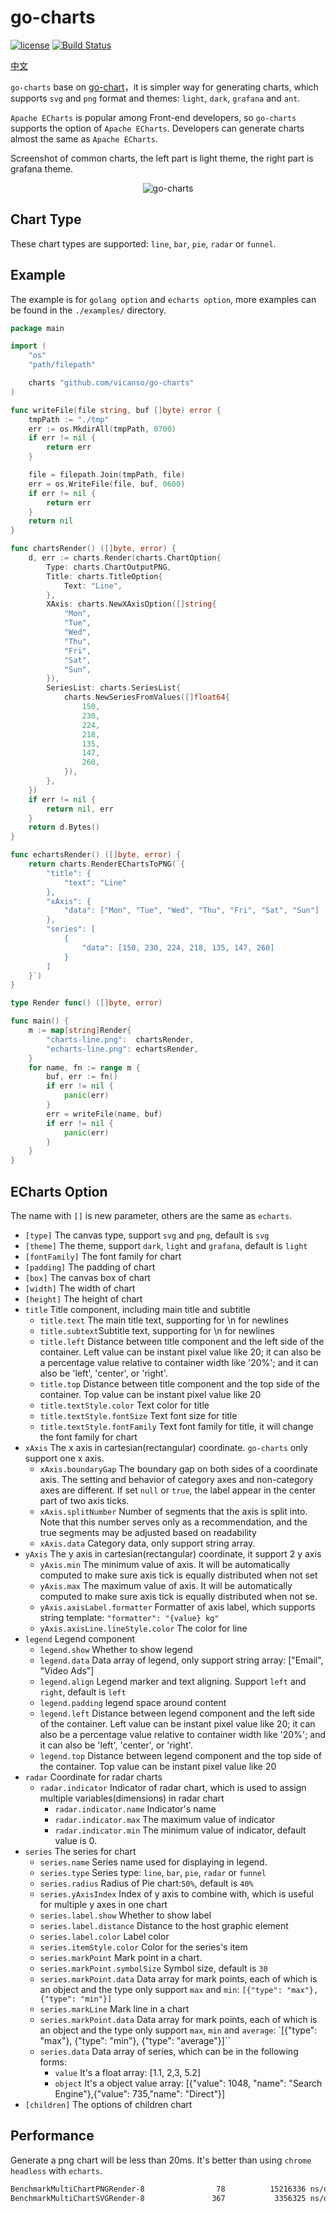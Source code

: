 # go-charts

[![license](https://img.shields.io/badge/license-MIT-blue.svg)](https://github.com/vicanso/go-charts/blob/master/LICENSE)
[![Build Status](https://github.com/vicanso/go-charts/workflows/Test/badge.svg)](https://github.com/vicanso/go-charts/actions)

[中文](./README_zh.md)

`go-charts` base on [go-chart](https://github.com/wcharczuk/go-chart)，it is simpler way for generating charts, which supports `svg` and `png` format and themes: `light`, `dark`, `grafana` and `ant`.

`Apache ECharts` is popular among Front-end developers, so `go-charts` supports the option of `Apache ECharts`. Developers can generate charts almost the same as `Apache ECharts`. 

Screenshot of common charts, the left part is light theme, the right part is grafana theme.

<p align="center">
    <img src="./assets/go-charts.png" alt="go-charts">
</p>

## Chart Type

These chart types are supported: `line`, `bar`, `pie`, `radar` or `funnel`.

## Example

The example is for `golang option` and `echarts option`, more examples can be found in the `./examples/` directory.

```go
package main

import (
	"os"
	"path/filepath"

	charts "github.com/vicanso/go-charts"
)

func writeFile(file string, buf []byte) error {
	tmpPath := "./tmp"
	err := os.MkdirAll(tmpPath, 0700)
	if err != nil {
		return err
	}

	file = filepath.Join(tmpPath, file)
	err = os.WriteFile(file, buf, 0600)
	if err != nil {
		return err
	}
	return nil
}

func chartsRender() ([]byte, error) {
	d, err := charts.Render(charts.ChartOption{
		Type: charts.ChartOutputPNG,
		Title: charts.TitleOption{
			Text: "Line",
		},
		XAxis: charts.NewXAxisOption([]string{
			"Mon",
			"Tue",
			"Wed",
			"Thu",
			"Fri",
			"Sat",
			"Sun",
		}),
		SeriesList: charts.SeriesList{
			charts.NewSeriesFromValues([]float64{
				150,
				230,
				224,
				218,
				135,
				147,
				260,
			}),
		},
	})
	if err != nil {
		return nil, err
	}
	return d.Bytes()
}

func echartsRender() ([]byte, error) {
	return charts.RenderEChartsToPNG(`{
		"title": {
			"text": "Line"
		},
		"xAxis": {
			"data": ["Mon", "Tue", "Wed", "Thu", "Fri", "Sat", "Sun"]
		},
		"series": [
			{
				"data": [150, 230, 224, 218, 135, 147, 260]
			}
		]
	}`)
}

type Render func() ([]byte, error)

func main() {
	m := map[string]Render{
		"charts-line.png":  chartsRender,
		"echarts-line.png": echartsRender,
	}
	for name, fn := range m {
		buf, err := fn()
		if err != nil {
			panic(err)
		}
		err = writeFile(name, buf)
		if err != nil {
			panic(err)
		}
	}
}
```

## ECharts Option

The name with `[]` is new parameter, others are the same as `echarts`.

- `[type]` The canvas type, support `svg` and `png`, default is `svg`
- `[theme]` The theme, support `dark`, `light` and `grafana`, default is `light`
- `[fontFamily]` The font family for chart
- `[padding]` The padding of chart
- `[box]` The canvas box of chart
- `[width]` The width of chart
- `[height]` The height of chart
- `title` Title component, including main title and subtitle
  - `title.text` The main title text, supporting for \n for newlines
  - `title.subtext`Subtitle text, supporting for \n for newlines
  - `title.left` Distance between title component and the left side of the container. Left value can be instant pixel value like 20; it can also be a percentage value relative to container width like '20%'; and it can also be 'left', 'center', or 'right'.
  - `title.top` Distance between title component and the top side of the container. Top value can be instant pixel value like 20
  - `title.textStyle.color` Text color for title
  - `title.textStyle.fontSize` Text font size for title 
  - `title.textStyle.fontFamily` Text font family for title, it will change the font family for chart
- `xAxis` The x axis in cartesian(rectangular) coordinate. `go-charts` only support one x axis.
  - `xAxis.boundaryGap` The boundary gap on both sides of a coordinate axis. The setting and behavior of category axes and non-category axes are different. If set `null` or `true`, the label appear in the center part of two axis ticks.
  - `xAxis.splitNumber` Number of segments that the axis is split into. Note that this number serves only as a recommendation, and the true segments may be adjusted based on readability
  - `xAxis.data` Category data, only support string array.
- `yAxis` The y axis in cartesian(rectangular) coordinate, it support 2 y axis
  - `yAxis.min` The minimum value of axis. It will be automatically computed to make sure axis tick is equally distributed when not set
  - `yAxis.max` The maximum value of axis. It will be automatically computed to make sure axis tick is equally distributed when not se.
  - `yAxis.axisLabel.formatter` Formatter of axis label, which supports string template: `"formatter": "{value} kg"`
  - `yAxis.axisLine.lineStyle.color` The color for line
- `legend` Legend component
  - `legend.show` Whether to show legend
  - `legend.data` Data array of legend, only support string array: ["Email", "Video Ads"]
  - `legend.align` Legend marker and text aligning. Support `left` and `right`, default is `left`
  - `legend.padding` legend space around content
  - `legend.left` Distance between legend component and the left side of the container. Left value can be instant pixel value like 20; it can also be a percentage value relative to container width like '20%'; and it can also be 'left', 'center', or 'right'.
  - `legend.top` Distance between legend component and the top side of the container. Top value can be instant pixel value like 20
- `radar` Coordinate for radar charts
  - `radar.indicator` Indicator of radar chart, which is used to assign multiple variables(dimensions) in radar chart
    - `radar.indicator.name` Indicator's name
    - `radar.indicator.max` The maximum value of indicator
    - `radar.indicator.min` The minimum value of indicator, default value is 0.
- `series` The series for chart 
  - `series.name` Series name used for displaying in legend.
  - `series.type` Series type: `line`, `bar`, `pie`, `radar` or `funnel`
  - `series.radius` Radius of Pie chart:`50%`, default is `40%`
  - `series.yAxisIndex` Index of y axis to combine with, which is useful for multiple y axes in one chart
  - `series.label.show` Whether to show label
  - `series.label.distance` Distance to the host graphic element
  - `series.label.color` Label color
  - `series.itemStyle.color` Color for the series's item 
  - `series.markPoint` Mark point in a chart.
  - `series.markPoint.symbolSize` Symbol size, default is `30` 
  - `series.markPoint.data` Data array for mark points, each of which is an object and the type only support `max` and `min`: `[{"type": "max"}, {"type": "min"}]`
  - `series.markLine` Mark line in a chart
  - `series.markPoint.data`  Data array for mark points, each of which is an object and the type only support `max`, `min` and `average`: `[{"type": "max"}, {"type": "min"}, {"type": "average"}]``
  - `series.data` Data array of series, which can be in the following forms:
    - `value` It's a float array: [1.1, 2,3, 5.2]
    - `object` It's a object value array: [{"value": 1048, "name": "Search Engine"},{"value": 735,"name": "Direct"}]
- `[children]` The options of children chart


## Performance

Generate a png chart will be less than 20ms. It's better than using `chrome headless` with `echarts`.

```bash
BenchmarkMultiChartPNGRender-8                78          15216336 ns/op         2298308 B/op       1148 allocs/op
BenchmarkMultiChartSVGRender-8               367           3356325 ns/op        20597282 B/op       3088 allocs/op
```
